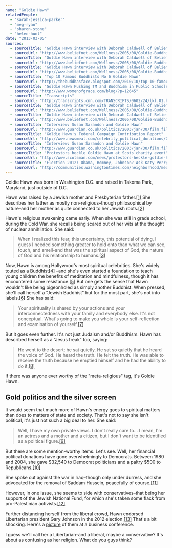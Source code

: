 ```yaml
---
name: "Goldie Hawn"
relatedPeople:
  - "sarah-jessica-parker"
  - "meg-ryan"
  - "sharon-stone"
  - "helen-hunt"
date: "2013-03-05"
sources:
  - sourceTitle: "Goldie Hawn interview with Deborah Caldwell of Beliefnet"
    sourceUrl: "http://www.beliefnet.com/Wellness/2005/08/Goldie-Buddhist-Jew-Jesus-Freak.aspx"
  - sourceTitle: "Goldie Hawn interview with Deborah Caldwell of Beliefnet"
    sourceUrl: "http://www.beliefnet.com/Wellness/2005/08/Goldie-Buddhist-Jew-Jesus-Freak.aspx"
  - sourceTitle: "Goldie Hawn interview with Deborah Caldwell of Beliefnet"
    sourceUrl: "http://www.beliefnet.com/Wellness/2005/08/Goldie-Buddhist-Jew-Jesus-Freak.aspx"
  - sourceTitle: "Top 10 Famous Buddhists No 6 Goldie Hawn"
    sourceUrl: "http://thebuddhasface.blogspot.com/2010/10/top-10-famous-buddhists-no-6-goldie.html"
  - sourceTitle: "Goldie Hawn Pushing TM and Buddhism in Public Schools"
    sourceUrl: "http://www.womenofgrace.com/blog/?p=12645"
  - sourceTitle: "Transcripts"
    sourceUrl: "http://transcripts.cnn.com/TRANSCRIPTS/0602/24/lkl.01.html"
  - sourceTitle: "Goldie Hawn interview with Deborah Caldwell of Beliefnet"
    sourceUrl: "http://www.beliefnet.com/Wellness/2005/08/Goldie-Buddhist-Jew-Jesus-Freak.aspx"
  - sourceTitle: "Goldie Hawn interview with Deborah Caldwell of Beliefnet"
    sourceUrl: "http://www.beliefnet.com/Wellness/2005/08/Goldie-Buddhist-Jew-Jesus-Freak.aspx"
  - sourceTitle: "Interview: Susan Sarandon and Goldie Hawn"
    sourceUrl: "http://www.guardian.co.uk/politics/2003/jan/30/film.filminterviews"
  - sourceTitle: "Goldie Hawn's Federal Campaign Contribution Report"
    sourceUrl: "http://www.newsmeat.com/celebrity_political_donations/Goldie_Hawn.php"
  - sourceTitle: "Interview: Susan Sarandon and Goldie Hawn"
    sourceUrl: "http://www.guardian.co.uk/politics/2003/jan/30/film.filminterviews"
  - sourceTitle: "Protestors heckle Goldie Hawn at Scots charity event"
    sourceUrl: "http://www.scotsman.com/news/protestors-heckle-goldie-hawn-at-scots-charity-event-1-1158657"
  - sourceTitle: "Election 2012: Obama, Romney, Johnson? Ask Katy Perry, Meat Loaf, Willie Nelson"
    sourceUrl: "http://communities.washingtontimes.com/neighborhood/media-migraine/2012/nov/4/election-2012-romney-obama-johnson-katy-perry-vote/"
---
```


Goldie Hawn was born in Washington D.C. and raised in Takoma Park, Maryland, just outside of D.C.

Hawn was raised by a Jewish mother and Presbyterian father.<a class="source-citation" href="http://www.beliefnet.com/Wellness/2005/08/Goldie-Buddhist-Jew-Jesus-Freak.aspx" title="Goldie Hawn interview with Deborah Caldwell of Beliefnet">[1]</a> She describes her father as mostly non-religious–though philosophical by nature–and her mother as quite connected to her Jewish roots.<a class="source-citation" href="http://www.beliefnet.com/Wellness/2005/08/Goldie-Buddhist-Jew-Jesus-Freak.aspx" title="Goldie Hawn interview with Deborah Caldwell of Beliefnet">[2]</a>

Hawn's religious awakening came early. When she was still in grade school, during the Cold War, she recalls being scared out of her wits at the thought of nuclear annihilation. She said:

>When I realized this fear, this uncertainty, this potential of dying, I guess I needed something greater to hold onto than what we can see, touch, and smell-and that was the spiritual aspect of God, the nature of God and his relationship to humans.<a class="source-citation" href="http://www.beliefnet.com/Wellness/2005/08/Goldie-Buddhist-Jew-Jesus-Freak.aspx" title="Goldie Hawn interview with Deborah Caldwell of Beliefnet">[3]</a>

Now, Hawn is among Hollywood's most spiritual celebrities. She's widely touted as a Buddhist<a class="source-citation" href="http://thebuddhasface.blogspot.com/2010/10/top-10-famous-buddhists-no-6-goldie.html" title="Top 10 Famous Buddhists No 6 Goldie Hawn">[4]</a> –and she's even started a foundation to teach young children the benefits of meditation and mindfulness, though it has encountered some resistance.<a class="source-citation" href="http://www.womenofgrace.com/blog/?p=12645" title="Goldie Hawn Pushing TM and Buddhism in Public Schools">[5]</a> But one gets the sense that Hawn wouldn't like being pigeonholed as simply another Buddhist. When pressed, she'll call herself a "Jewish Buddhist" but for the most part, she's not into labels.<a class="source-citation" href="http://transcripts.cnn.com/TRANSCRIPTS/0602/24/lkl.01.html" title="Transcripts">[6]</a> She has said:

>Your spirituality is shared by your actions and your interconnectedness with your family and everybody else. It's not conceptual. What's going to make you whole is your self-reflection and examination of yourself.<a class="source-citation" href="http://www.beliefnet.com/Wellness/2005/08/Goldie-Buddhist-Jew-Jesus-Freak.aspx" title="Goldie Hawn interview with Deborah Caldwell of Beliefnet">[7]</a>

But it goes even further. It's not just Judaism and/or Buddhism. Hawn has described herself as a "Jesus freak" too, saying:

>He went to the desert; he sat quietly. He sat so quietly that he heard the voice of God. He heard the truth. He felt the truth. He was able to receive the truth because he emptied himself and he had the ability to do it.<a class="source-citation" href="http://www.beliefnet.com/Wellness/2005/08/Goldie-Buddhist-Jew-Jesus-Freak.aspx" title="Goldie Hawn interview with Deborah Caldwell of Beliefnet">[8]</a>

If there was anyone ever worthy of the "meta-religious" tag, it's Goldie Hawn.


## Gold politics and the silver screen

It would seem that much more of Hawn's energy goes to spiritual matters than does to matters of state and society. That's not to say she isn't political, it's just not such a big deal to her. She said:

>Well, I have my own private views. I don't really care to… I mean, I'm an actress and a mother and a citizen, but I don't want to be identified as a political figure.<a class="source-citation" href="http://www.guardian.co.uk/politics/2003/jan/30/film.filminterviews" title="Interview: Susan Sarandon and Goldie Hawn">[9]</a>

But there are some mention-worthy items. Let's see. Well, her financial political donations have gone overwhelmingly to Democrats. Between 1980 and 2004, she gave $32,540 to Democrat politicians and a paltry $500 to Republicans.<a class="source-citation" href="http://www.newsmeat.com/celebrity_political_donations/Goldie_Hawn.php" title="Goldie Hawn&apos;s Federal Campaign Contribution Report">[10]</a>

She spoke out against the war in Iraq–though only under durress, and she advocated for the removal of Saddam Hussein, peacefully of course.<a class="source-citation" href="http://www.guardian.co.uk/politics/2003/jan/30/film.filminterviews" title="Interview: Susan Sarandon and Goldie Hawn">[11]</a>

However, in one issue, she seems to side with conservatives–that being her support of the Jewish National Fund, for which she's taken some flack from pro-Palestinian activists.<a class="source-citation" href="http://www.scotsman.com/news/protestors-heckle-goldie-hawn-at-scots-charity-event-1-1158657" title="Protestors heckle Goldie Hawn at Scots charity event">[12]</a>

Further distancing herself from the liberal crowd, Hawn endorsed Libertarian president Gary Johnson in the 2012 election.<a class="source-citation" href="http://communities.washingtontimes.com/neighborhood/media-migraine/2012/nov/4/election-2012-romney-obama-johnson-katy-perry-vote/" title="Election 2012: Obama, Romney, Johnson? Ask Katy Perry, Meat Loaf, Willie Nelson">[13]</a> That's a bit shocking. Here's a [picture](http://www.flickr.com/photos/govgaryjohnson/5080784893/) of them at a business conference.

I guess we'll call her a Libertarian–and a liberal, maybe a conservative? It's about as confusing as her religion. What do you guys think?